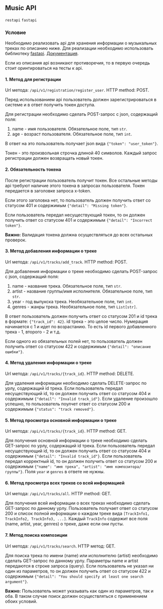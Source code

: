 ## Music API

`restapi` `fastapi`

### Условие

Необходимо реализовать api для хранения информации о музыкальных треках по описанию ниже.
Для реализации необходимо использовать библиотеку [fastapi](https://github.com/tiangolo/fastapi).
[Документация](https://fastapi.tiangolo.com/tutorial/).

Если из описания api возникают противоречия, то в первую очередь стоит оринтироваться на тесты к api.

#### 1. Метод для регистрации
Url метода: `/api/v1/registration/register_user`.
HTTP method: POST.

Перед использованием api пользователь должен зарегистрироваться в системе и в ответ получить токен доступа.

Для регистрации необходимо сделать POST-запрос с json, содержащий поля:
1. name - имя пользователя. Обязательное поле, тип `str`.
2. age - возраст пользователя. Обязательное поле, тип `int`.

В ответ на это пользователь получает json вида `{"token": "user_token"}`.

Токен - это произвольная строчка длиной 40 символов.
Каждый запрос регистрации должен возвращать новый токен.

#### 2. Обязательность токена
После регистрации пользователь получит токен.
Все остальные методы api требуют наличие этого токена в запросах пользователя.
Токен передается в заголовке запроса x-token.

Если этого заголовка нет, то пользователь должен получить ответ со статусом 401 и содержимым `{"detail": "Missing token"}`.

Если пользователь передал несуществующий токен, то он должен получить ответ со статусом 401 и содержимым `{"detail": "Incorrect token"}`.

**Важно:** Валидация токена должна осуществляться до всех остальных проверок.

#### 3. Метод добавления информации о треке
Url метода: `/api/v1/tracks/add_track`.
HTTP method: POST.

Для добавления информации о треке необходимо сделать POST-запрос c json, содержащий поля:
1. name - название трека. Обязательное поле, тип `str`.
2. artist - название группы/имя исполнителя. Обязательное поле, тип `str`.
3. year - год выпукска трека. Необязательное поле, тип `int`.
4. genres - жанры трека. Необязательное поле, тип `List[str]`.

В ответ пользователь должен получить ответ со статусом 201 и id трека в формате: `{"track_id": 42}`.
id трека - это целое число. Нумерация начинается с 1 и идет по возрастанию.
То есть id первого добавленного трека - 1, второго - 2 и т.д.

Если одного из обязательных полей нет, то пользователь должен получить ответ со статусом 422 и содержимым `{"detail": "описание ошибки"}`.

#### 4. Метод удаления информации о треке
Url метода: `/api/v1/tracks/{track_id}`.
HTTP method: DELETE.

Для удаления информации необходимо сделать DELETE-запрос по урлу, содержащий id трека.
Если пользователь передал несуществующий id, то он должен получить ответ со статусом 404 и содержимым `{"detail": "Invalid track_id"}`.
Если удаление произошло успешно, то пользователь поулчет ответ со статусом 200 и содержимым `{"status": "track removed"}`.

#### 5. Метод просмотра основной информации о треке
Url метода: `/api/v1/tracks/{track_id}`.
HTTP method: GET.

Для получения основной информации о треке необходимо сделать GET-запрос по урлу, содержащий id трека.
Если пользователь передал несуществующий id, то он должен получить ответ со статусом 404 и содержимым `{"detail": "Invalid track_id"}`.
Если пользователь передал корректный id, то он должен получить ответ со статусом 200 и содержимым  `{"name": "имя трека", "artist": "имя композитора/группы"}`.
Поля `year` и `genres` в ответе не нужны.

#### 6. Метод просмотра всех треков со всей информацией
Url метода: `/api/v1/tracks/all`.
HTTP method: GET.

Для получения всей информации о всех треках необходимо сделать GET-запрос по данному урлу.
Пользователь получает ответ со статусом 200 и список полной информации о каждом треке вида `[TrackInfo1, TrackInfo2, TrackInfo3, ...]`.
Каждый `TrackInfo` содержит все поля (name, artist, year, genres) о треке, даже если они пусты.

#### 7. Метод поиска композиции
Url метода: `/api/v1/tracks/search`.
HTTP метод: GET.

Для поиска трека по имени (name) или исполнителю (artist) необходимо сделать GET-запрос по данному урлу. Параметры name и artist передаются в строке запроса (query).
Если пользователь не указал ни один из параметров, то он должен получить ответ со статусом 422 и содержимым `{"detail": "You should specify at least one search argument"}`.

**Важно:** Пользователь может указывать как один из параметров, так и оба. В таком случае поиск должен осуществляться с применением обоих условий.
